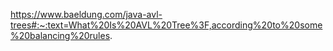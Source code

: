 https://www.baeldung.com/java-avl-trees#:~:text=What%20Is%20AVL%20Tree%3F,according%20to%20some%20balancing%20rules.

